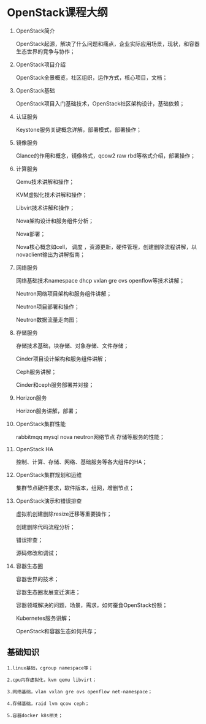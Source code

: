 # OpenStack课程大纲

1. OpenStack简介

    OpenStack起源，解决了什么问题和痛点，企业实际应用场景，现状，和容器生态世界的竞争与协作；

2. OpenStack项目介绍

    OpenStack全景概览，社区组织，运作方式，核心项目，文档；

3. OpenStack基础
   
   OpenStack项目入门基础技术，OpenStack社区架构设计，基础依赖；

4. 认证服务
   
   Keystone服务关键概念详解，部署模式，部署操作；

5. 镜像服务

    Glance的作用和概念，镜像格式，qcow2 raw rbd等格式介绍，部署操作；

6. 计算服务

    Qemu技术讲解和操作；
    
    KVM虚拟化技术讲解和操作；
    
    Libvirt技术讲解和操作；
    
    Nova架构设计和服务组件分析；
    
    Nova部署；
    
    Nova核心概念如cell， 调度 ，资源更新，硬件管理，创建删除流程讲解，以novaclient输出为讲解指南；

7. 网络服务

    网络基础技术namespace dhcp vxlan gre ovs openflow等技术讲解；
    
    Neutron网络项目架构和服务组件讲解；
    
    Neutron项目部署和操作；
    
    Neutron数据流量走向图；

8. 存储服务

    存储技术基础，块存储、对象存储、文件存储；
    
    Cinder项目设计架构和服务组件讲解；
    
    Ceph服务讲解；
    
    Cinder和ceph服务部署并对接；

9. Horizon服务
    
    Horizon服务讲解，部署；

10. OpenStack集群性能

    rabbitmqq mysql nova neutron网络节点 存储等服务的性能；

11. OpenStack HA

    控制、计算、存储、网络、基础服务等各大组件的HA；

12. OpenStack集群规划和运维

    集群节点硬件要求，软件版本，组网，增删节点；

13. OpenStack演示和错误排查
 
     虚拟机创建删除resize迁移等重要操作；
     
     创建删除代码流程分析；
     
     错误排查；
     
     源码修改和调试；

14. 容器生态圈

    容器世界的技术；
    
    容器生态圈发展变迁演进；
    
    容器领域解决的问题，场景，需求，如何蚕食OpenStack份额；
    
    Kubernetes服务讲解；
    
    OpenStack和容器生态如何共存；

## 基础知识

    1.linux基础，cgroup namespace等；
    
    2.cpu内存虚拟化，kvm qemu libvirt；
    
    3.网络基础，vlan vxlan gre ovs openflow net-namespace；
    
    4.存储基础，raid lvm qcow ceph；
    
    5.容器docker k8s相关；



